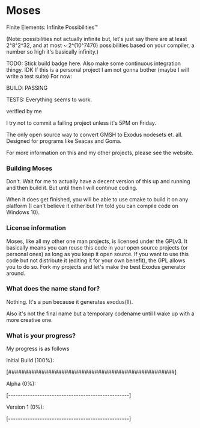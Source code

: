 # Moses
Finite Elements: Infinite Possibilities™

(Note: possibilities not actually infinite but, let's just say there are at least 2^8^2^32, and at most ~ 2^(10^7470) possibilities based on your compiler, a number so high it's basically infinity.)

TODO: Stick build badge here. Also make some continuous integration thingy. IDK If this is a personal project I am not gonna bother (maybe I will write a test suite)
For now:

BUILD: PASSING

TESTS: Everything seems to work.

verified by me

I try not to commit a failing project unless it's 5PM on Friday.

The only open source way to convert GMSH to Exodus nodesets et. all. Designed for programs like Seacas and Goma.

For more information on this and my other projects, please see the website.


### Building Moses
Don't. Wait for me to actually have a decent version of this up and running and then build it. But until then I will continue coding.

When it does get finished, you will be able to use cmake to build it on any platform (I can't believe it either but I'm told you can compile code on Windows 10).

### License information
Moses, like all my other one man projects, is licensed under the GPLv3. It basically means you can reuse this code in your open source projects (or personal ones) as long as you keep it open source. If you want to use this code but not distribute it (editing it for your own benefit), the GPL allows you to do so. Fork my projects and let's make the best Exodus generator around.

### What does the name stand for?
Nothing. It's a pun because it generates exodus(II).

Also it's not the final name but a temporary codename until I wake up with a more creative one.


### What is your progress?

My progress is as follows

Initial Build (100%):

[##################################################]

Alpha (0%):

[--------------------------------------------------]

Version 1 (0%):

[--------------------------------------------------]
